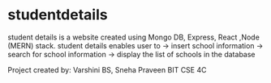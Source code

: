# studentdetails
student details is a website created using Mongo DB, Express, React ,Node (MERN) stack.
student details enables user to
-> insert school information
-> search for school information
-> display the list of schools in the database

Project created by:
Varshini BS,
Sneha Praveen 
BIT CSE 4C
